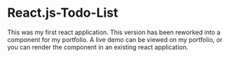 # React.js-Todo-List

This was my first react application. This version has been reworked into a component for my portfolio.
A live demo can be viewed on my portfolio, or you can render the component in an existing react application.
